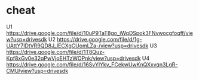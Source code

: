 # cheat
U1
https://drive.google.com/file/d/10uP9TaT8go_iWqDSpok3FNvwocgfoqff/view?usp=drivesdk
U2
https://drive.google.com/file/d/1g-UAttY7IDtVR9QD8J_lECXgCUomLZa-/view?usp=drivesdk
U3
https://drive.google.com/file/d/1T8Quz-Kpf8xGv0e32qPwVjoEHTzWOPnk/view?usp=drivesdk
U4
https://drive.google.com/file/d/16SvYlYkv_FCekwUwKnQXxvqn3LgR-CMU/view?usp=drivesdk
